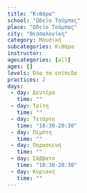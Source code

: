 ```yaml
---
title: "Κιθάρα"
school: "Ωδείο Τούμπας"
place: "Ωδείο Τούμπας"
city: "Θεσσαλονίκη"
category: Μουσική
subcategories: Κιθάρα
instructor: 
agecategories: [all]
ages: []
levels: Όλα τα επίπεδα
practices: 2
days:
 - day: Δευτέρα
   time: ""
 - day: Τρίτη
   time: ""
 - day: Τετάρτη
   time: "18:30-20:30"
 - day: Πέμπτη
   time: ""
 - day: Παρασκευή
   time: ""
 - day: Σάββατο
   time: "18:30-20:30"
 - day: Κυριακή
   time: ""
---
```




